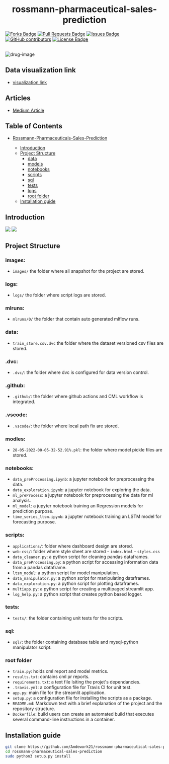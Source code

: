 
<h1 align="center">rossmann-pharmaceutical-sales-prediction</h1>
<div>
<a href="https://github.com/Amdework21/rossmann-pharmaceutical-sales-prediction/"><img src="https://img.shields.io/github/forks/Amdework21/rossmann-pharmaceutical-sales-prediction" alt="Forks Badge"/></a>
<a href="https://github.com/Amdework21/rossmann-pharmaceutical-sales-prediction/pulls"><img src="https://img.shields.io/github/issues-pr/Amdework21/rossmann-pharmaceutical-sales-prediction" alt="Pull Requests Badge"/></a>
<a href="https://github.com/Amdework21/rossmann-pharmaceutical-sales-prediction/issues"><img src="https://img.shields.io/github/issues/Amdework21/rossmann-pharmaceutical-sales-prediction" alt="Issues Badge"/></a>
<a href="https://github.com/Amdework21/rossmann-pharmaceutical-sales-prediction/graphs/contributors"><img alt="GitHub contributors" src="https://img.shields.io/github/contributors/Amdework21/rossmann-pharmaceutical-sales-prediction?color=2b9348"></a>
<a href="https://github.com/Amdework21/rossmann-pharmaceutical-sales-prediction/blob/main/LICENSE"><img src="https://img.shields.io/github/license/Amdework21/rossmann-pharmaceutical-sales-prediction?color=2b9348" alt="License Badge"/></a>
</div>

</br>

![drug-image](https://raw.githubusercontent.com/Amdework21/rossmann-pharmaceutical-sales-prediction/images/pharmacy.png)

## Data visualization link
- [visualization link](https://share.streamlit.io/Amdework21/rossmann-pharmaceutical-sales-prediction/main/app.py)

## Articles
- [Medium Article](https://medium.com/@Amdework21/rossmann-pharmaceutical-sales-prediction-using-a-deep-learning-model-92d7d1e9626b)

## Table of Contents

* [Rossmann-Pharmaceuticals-Sales-Prediction](#rossmann-pharmaceutical-sales-prediction)

  - [Introduction](##Introduction)
  - [Project Structure](#project-structure)
    * [data](#data)
    * [models](#models)
    * [notebooks](#notebooks)
    * [scripts](#scripts)
    * [sql](#sql)
    * [tests](#tests)
    * [logs](#logs)
    * [root folder](#root-folder)
  - [Installation guide](#installation-guide)

## Introduction

<img src="images/slide/3.png" name="">
<img src="images/slide/4.png" name="">

## Project Structure

### images:

- `images/` the folder where all snapshot for the project are stored.

### logs:

- `logs/` the folder where script logs are stored.

### mlruns:
- `mlruns/0/` the folder that contain auto generated mlflow runs.
### data:

 - `train_store.csv.dvc` the folder where the dataset versioned csv files are stored.

### .dvc:
- `.dvc/`: the folder where dvc is configured for data version control.

### .github:

- `.github/`: the folder where github actions and CML workflow is integrated.

### .vscode:

- `.vscode/`: the folder where local path fix are stored.
### modles:
- `28-05-2022-00-05-32-52.91%.pkl`: the folder where model pickle files are stored.

### notebooks:

- `data_preProcessing.ipynb`: a jupyter notebook for preprocessing the data.
- `data_exploration.ipynb`: a jupyter notebook for exploring the data.
- `ml_preProcess`: a jupyter notebook for preprocessing the data for ml analysis.
- `ml_model`: a jupyter notebook training an Regression models for prediction purpose.
- `time_series_ltsm.ipynb`: a jupyter notebook training an LSTM model for forecasting purpose.

###  scripts:

- `applications/`: folder where dashboard design are stored.
- `web-css/`: folder where style sheet are stored
      - `index.html`
      - `styles.css`
- `data_cleaner.py`: a python script for cleaning pandas dataframes.
- `data_preProcessing.py`:  a python script for accessing information data from a pandas dataframe.
- `ltsm_model`: a python script for model manipulation.
- `data_manipulator.py`: a python script for manipulating dataframes.
- `data_exploration.py`: a python script for plotting dataframes.
- `multiapp.py`: a python script for creating a multipaged streamlit app.
- `log_help.py`: a python script that creates python based logger.
### tests:

- `tests/`: the folder containing unit tests for the scripts.

### sql:

- `sql/`: the folder containing database table and mysql-python manipulator script.
### root folder

- `train.py`: holds cml report and model metrics.
- `results.txt`: contains cml pr reports.
- `requirements.txt`: a text file lsiting the projet's dependancies.
- `.travis.yml`: a configuration file for Travis CI for unit test.
- `app.py`: main file for the streamlit application.
- `setup.py`: a configuration file for installing the scripts as a package.
- `README.md`: Markdown text with a brief explanation of the project and the repository structure.
- `Dockerfile`: build users can create an automated build that executes several command-line instructions in a container.

## Installation guide

```bash
git clone https://github.com/Amdework21/rossmann-pharmaceutical-sales-prediction.git
cd rossmann-pharmaceutical-sales-prediction
sudo python3 setup.py install
```
